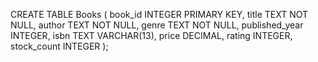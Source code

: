 CREATE TABLE Books (
    book_id INTEGER PRIMARY KEY,
    title TEXT NOT NULL,
    author TEXT NOT NULL,
    genre TEXT NOT NULL,
    published_year INTEGER,
    isbn TEXT VARCHAR(13),
    price DECIMAL,
    rating INTEGER,
    stock_count INTEGER
);
